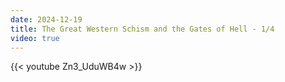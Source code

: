 ```yaml
---
date: 2024-12-19
title: The Great Western Schism and the Gates of Hell - 1/4
video: true
---
```



{{< youtube Zn3_UduWB4w >}}
